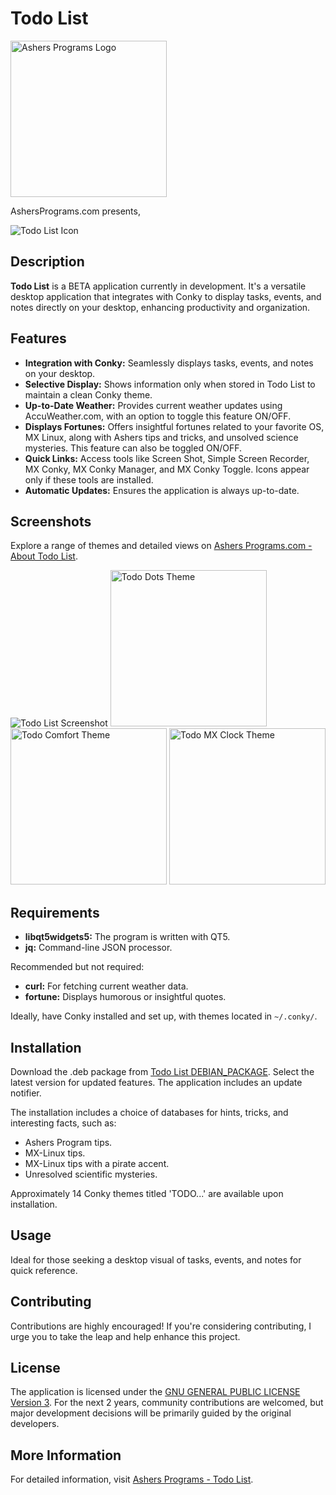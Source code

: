 # Todo List

<img src="https://ashersprograms.com/img/logo.png" width="250" alt="Ashers Programs Logo">

AshersPrograms.com presents,

![Todo List Icon](https://ashersprograms.com/img/todoList_icon.png) 

## Description
**Todo List** is a BETA application currently in development. It's a versatile desktop application that integrates with Conky to display tasks, events, and notes directly on your desktop, enhancing productivity and organization.

## Features
- **Integration with Conky:** Seamlessly displays tasks, events, and notes on your desktop.
- **Selective Display:** Shows information only when stored in Todo List to maintain a clean Conky theme.
- **Up-to-Date Weather:** Provides current weather updates using AccuWeather.com, with an option to toggle this feature ON/OFF.
- **Displays Fortunes:** Offers insightful fortunes related to your favorite OS, MX Linux, along with Ashers tips and tricks, and unsolved science mysteries. This feature can also be toggled ON/OFF.
- **Quick Links:** Access tools like Screen Shot, Simple Screen Recorder, MX Conky, MX Conky Manager, and MX Conky Toggle. Icons appear only if these tools are installed.
- **Automatic Updates:** Ensures the application is always up-to-date.

## Screenshots
Explore a range of themes and detailed views on [Ashers Programs.com - About Todo List](https://ashersprograms.com/?program=todolist#About).

![Todo List Screenshot](https://www.ashersprograms.com/img/todolist/Screenshot_2.png)
<img src="https://ashersprograms.com/img/conkythemes/Todo-Dots.png" width="250" alt="Todo Dots Theme">
<img src="https://ashersprograms.com/img/conkythemes/Todo-Comfort.png" width="250" alt="Todo Comfort Theme">
<img src="https://ashersprograms.com/img/conkythemes/Todo-MX-Clock.png" width="250" alt="Todo MX Clock Theme">

## Requirements

- **libqt5widgets5:** The program is written with QT5.
- **jq:** Command-line JSON processor.

Recommended but not required:
- **curl:** For fetching current weather data.
- **fortune:** Displays humorous or insightful quotes.

Ideally, have Conky installed and set up, with themes located in `~/.conky/`.

## Installation

Download the .deb package from [Todo List DEBIAN_PACKAGE](https://github.com/Asher-Simcha/Todo/tree/main/DEBIAN_PACKAGE). Select the latest version for updated features. The application includes an update notifier.

The installation includes a choice of databases for hints, tricks, and interesting facts, such as:
- Ashers Program tips.
- MX-Linux tips.
- MX-Linux tips with a pirate accent.
- Unresolved scientific mysteries.

Approximately 14 Conky themes titled 'TODO...' are available upon installation.

## Usage
Ideal for those seeking a desktop visual of tasks, events, and notes for quick reference.

## Contributing
Contributions are highly encouraged! If you're considering contributing, I urge you to take the leap and help enhance this project.

## License
The application is licensed under the [GNU GENERAL PUBLIC LICENSE Version 3](LICENSE_LINK). For the next 2 years, community contributions are welcomed, but major development decisions will be primarily guided by the original developers.

## More Information
For detailed information, visit [Ashers Programs - Todo List](http://192.168.12.177/ashersprograms.com/index.php?program=todolist).
